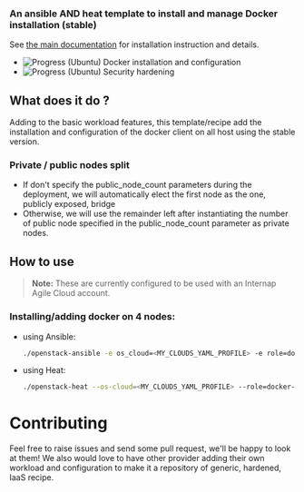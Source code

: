 ### An ansible AND heat template to install and manage Docker installation (stable)

See [the main documentation](/) for installation instruction and details.

+ ![Progress](http://progressed.io/bar/100)   (Ubuntu) Docker installation and configuration
+ ![Progress](http://progressed.io/bar/80)    (Ubuntu) Security hardening

## What does it do ?
Adding to the basic workload features, this template/recipe add the installation
and configuration of the docker client on all host using the stable version.

### Private / public nodes split
- If don't specify the public_node_count parameters during the deployment, we will
automatically elect the first node as the one, publicly exposed, bridge
- Otherwise, we will use the remainder left after instantiating the number of public node
specified in the public_node_count parameter as private nodes.

## How to use
> **Note:** These are currently configured to be used with an Internap Agile Cloud account.

### Installing/adding docker on 4 nodes:
* using Ansible:
  ```bash
  ./openstack-ansible -e os_cloud=<MY_CLOUDS_YAML_PROFILE> -e role=docker-stable -e node_count=4
  ```
* using Heat:
  ```bash
  ./openstack-heat --os-cloud=<MY_CLOUDS_YAML_PROFILE> --role=docker-stable --node_count=4
  ```

# Contributing
Feel free to raise issues and send some pull request, we'll be happy to look at them!
We also would love to have other provider adding their own workload and configuration
to make it a repository of generic, hardened, IaaS recipe.  

